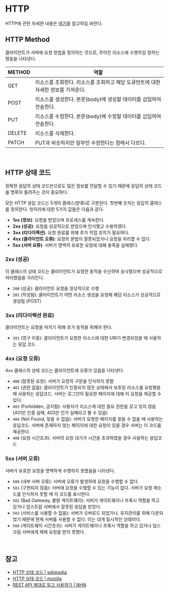 # HTTP
HTTP에 관한 자세한 내용은 [여기](../Network/http-https.md)를 참고하길 바란다.

## HTTP Method
클라이언트가 서버에 요청 방법을 정의하는 것으로, 주어진 리소스에 수행하길 원하는 행동을 나타낸다.

| METHOD  | 역할   |
|-------------- | -------------- |
| GET | 리소스를 조회한다. 리소스를 조회하고 해당 도큐먼트에 대한 자세한 정보를 가져온다. |
| POST | 리소스를 생성한다. 본문(body)에 생성할 데이터를 삽입하여 전송한다. |
| PUT | 리소스를 수정한다. 본문(body)에 수정할 데이터를 삽입하여 전송한다. |
| DELETE | 리소스를 삭제한다. |
| PATCH | PUT과 비슷하지만 일부만 수정한다는 점에서 다르다. |

<br>

## HTTP 상태 코드
정확한 응답의 상태 코드만으로도 많은 정보를 전달할 수 있기 때문에 응답의 상태 코드를 명확히 돌려주는 것이 중요하다.

모든 HTTP 응답 코드는 5개의 클래스(분류)로 구분된다. 첫번째 숫자는 응답의 클래스를 정의한다. 첫자리에 대한 5가지 값들은 다음과 같다.

- **1xx (정보)**: 요청을 받았으며 프로세스를 계속한다.
- **2xx (성공)**: 요청을 성공적으로 받았으며 인식했고 수용하였다.
- **3xx (리다이렉션)**: 요청 완료를 위해 추가 작업 조치가 필요하다.
- **4xx (클라이언트 오류)**: 요청의 문법이 잘못되었거나 요청을 처리할 수 없다.
- **5xx (서버 요류)**: 서버가 명백히 유효한 요청에 대해 충족을 실패했다.

### 2xx (성공)
이 클래스의 상태 코드는 클라이언트가 요청한 동작을 수신하여 승낙했으며 성공적으로 처리했음을 가리킨다.

- `200` (성공): 클라이언트 요청을 정상적으로 수행
- `201` (작성됨): 클라이언트가 어떤 리소스 생성을 요청해 해당 리소스가 성공적으로 생성됨 (POST)

### 3xx (리다이렉션 완료)
클라이언트는 요청을 마치기 위해 추가 동작을 취해야 한다.

- `301` (영구 이동): 클라이언트가 요청한 리소스에 대한 URI가 변경되었을 때 사용하는 응답 코드

### 4xx (요청 오류)
4xx 클래스의 상태 코드는 클라이언트에 오류가 있음을 나타낸다.

- `400` (잘못된 요청): 서버가 요청의 구문을 인식하지 못함
- `401` (권한 없음): 클라이언트가 인증되지 않은 상태에서 보호된 리소스를 요청했을 때 사용하는 응답코드. 서버는 로그인이 필요한 페이지에 대해 이 요청을 제공할 수 있다.
- `403` (Forbidden, 금지됨): 사용자가 리소스에 대한 필요 권한을 갖고 있지 않음 (401은 인증 실패, 403은 인가 실패라고 볼 수 있음)
- `404` (Not Found, 찾을 수 없음): 서버가 요청한 페이지를 찾을 수 없을 때 사용하는 응답코드. 서버에 존재하지 않는 페이지에 대한 요청이 있을 경우 서버는 이 코드를 제공한다.
- `408` (요청 시간초과): 서버의 요청 대기가 시간을 초과하였을 경우 사용하는 응답코드

### 5xx (서버 오류)
서버가 유효한 요청을 명백하게 수행하지 못했음을 나타낸다.

- `500` (내부 서버 오류): 서버에 오류가 발생하여 요청을 수행할 수 없다.
- `501` (구현되지 않음): 서버에 요청을 수행할 수 있는 기능이 없다. 서버가 요청 메소드를 인식하지 못할 때 이 코드를 표시한다.
- `502` (Bad Gateway, 불량 게이트웨이): 서버가 게이트웨이나 프록시 역할을 하고 있거나 업스트림 서버에서 잘못된 응답을 받았다.
- `503` (서비스를 사용할 수 없음): 서버가 오버로드 되었거나, 유지관리를 위해 다운되었기 때문에 현재 서버를 사용할 수 없다. 이는 대개 일시적인 상태이다.
- `504` (게이트웨이 시간초과): 서버가 게이트웨이나 프록시 역할을 하고 있거나 업스크림 서버에게 제때 요청을 받지 못했다.

<br>

## 참고
- [HTTP 상태 코드 | wikipedia](https://ko.wikipedia.org/wiki/HTTP_%EC%83%81%ED%83%9C_%EC%BD%94%EB%93%9C)
- [HTTP 상태 코드 | mozilla](https://developer.mozilla.org/ko/docs/Web/HTTP/Status)
- [REST API 제대로 알고 사용하기 | NHN](https://meetup.toast.com/posts/92)